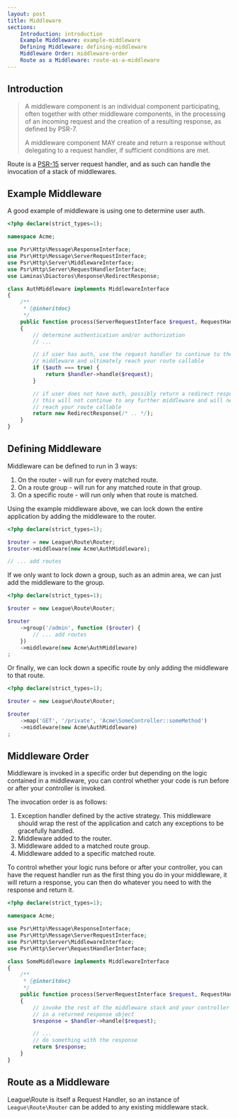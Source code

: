 ```yaml
---
layout: post
title: Middleware
sections:
    Introduction: introduction
    Example Middleware: example-middleware
    Defining Middleware: defining-middleware
    Middleware Order: middleware-order
    Route as a Middleware: route-as-a-middleware
---
```

## Introduction

> A middleware component is an individual component participating, often together
> with other middleware components, in the processing of an incoming request and
> the creation of a resulting response, as defined by PSR-7.
>
> A middleware component MAY create and return a response without delegating to
> a request handler, if sufficient conditions are met.

Route is a [PSR-15](https://www.php-fig.org/psr/psr-15/) server request handler, and as such can handle the invocation of a stack of middlewares.

## Example Middleware

A good example of middleware is using one to determine user auth.

~~~php
<?php declare(strict_types=1);

namespace Acme;

use Psr\Http\Message\ResponseInterface;
use Psr\Http\Message\ServerRequestInterface;
use Psr\Http\Server\MiddlewareInterface;
use Psr\Http\Server\RequestHandlerInterface;
use Laminas\Diactoros\Response\RedirectResponse;

class AuthMiddleware implements MiddlewareInterface
{
    /**
     * {@inheritdoc}
     */
    public function process(ServerRequestInterface $request, RequestHandlerInterface $handler): ResponseInterface
    {
        // determine authentication and/or authorization
        // ...

        // if user has auth, use the request handler to continue to the next
        // middleware and ultimately reach your route callable
        if ($auth === true) {
            return $handler->handle($request);
        }

        // if user does not have auth, possibly return a redirect response,
        // this will not continue to any further middleware and will never
        // reach your route callable
        return new RedirectResponse(/* .. */);
    }
}
~~~

## Defining Middleware

Middleware can be defined to run in 3 ways:

1. On the router - will run for every matched route.
2. On a route group - will run for any matched route in that group.
3. On a specific route - will run only when that route is matched.

Using the example middleware above, we can lock down the entire application by adding the middleware to the router.

~~~php
<?php declare(strict_types=1);

$router = new League\Route\Router;
$router->middleware(new Acme\AuthMiddleware);

// ... add routes
~~~

If we only want to lock down a group, such as an admin area, we can just add the middleware to the group.

~~~php
<?php declare(strict_types=1);

$router = new League\Route\Router;

$router
    ->group('/admin', function ($router) {
        // ... add routes
    })
    ->middleware(new Acme\AuthMiddleware)
;
~~~

Or finally, we can lock down a specific route by only adding the middleware to that route.

~~~php
<?php declare(strict_types=1);

$router = new League\Route\Router;

$router
    ->map('GET', '/private', 'Acme\SomeController::someMethod')
    ->middleware(new Acme\AuthMiddleware)
;
~~~

## Middleware Order

Middleware is invoked in a specific order but depending on the logic contained in a middleware, you can control whether your code is run before or after your controller is invoked.

The invocation order is as follows:

1. Exception handler defined by the active strategy. This middleware should wrap the rest of the application and catch any exceptions to be gracefully handled.
2. Middleware added to the router.
3. Middleware added to a matched route group.
4. Middleware added to a specific matched route.

To control whether your logic runs before or after your controller, you can have the request handler run as the first thing you do in your middleware, it will return a response, you can then do whatever you need to with the response and return it.

~~~php
<?php declare(strict_types=1);

namespace Acme;

use Psr\Http\Message\ResponseInterface;
use Psr\Http\Message\ServerRequestInterface;
use Psr\Http\Server\MiddlewareInterface;
use Psr\Http\Server\RequestHandlerInterface;

class SomeMiddleware implements MiddlewareInterface
{
    /**
     * {@inheritdoc}
     */
    public function process(ServerRequestInterface $request, RequestHandlerInterface $handler): ResponseInterface
    {
        // invoke the rest of the middleware stack and your controller resulting
        // in a returned response object
        $response = $handler->handle($request);

        // ...
        // do something with the response
        return $response;
    }
}
~~~

## Route as a Middleware

League\Route is itself a Request Handler, so an instance of `League\Route\Router` can be added to any existing middleware stack.
